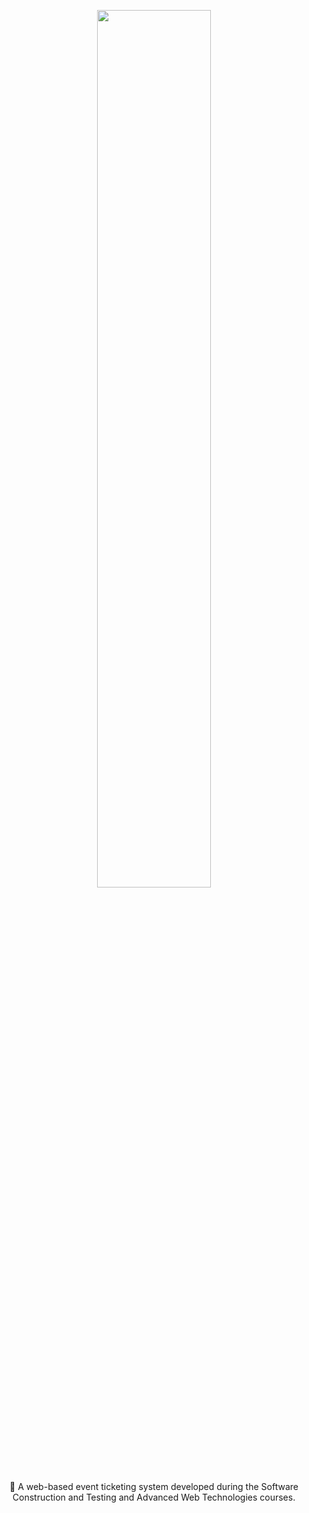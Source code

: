 
<p align="center"><img width=60% src="https://i.ibb.co/WKpLy6G/2.png"></p>
<p align="center">
🎫 A web-based event ticketing system developed during the Software Construction and Testing and Advanced Web Technologies courses.</p>
